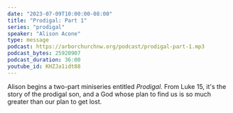```yaml
---
date: "2023-07-09T10:00:00-08:00"
title: "Prodigal: Part 1"
series: "prodigal"
speaker: "Alison Acone"
type: message
podcast: https://arborchurchnw.org/podcast/prodigal-part-1.mp3
podcast_bytes: 25920907
podcast_duration: 36:00
youtube_id: KHZJa1idt88
---
```


Alison begins a two-part miniseries entitled _Prodigal_. From Luke 15, it's the story of the prodigal son, and a God whose plan to find us is so much greater than our plan to get lost.
